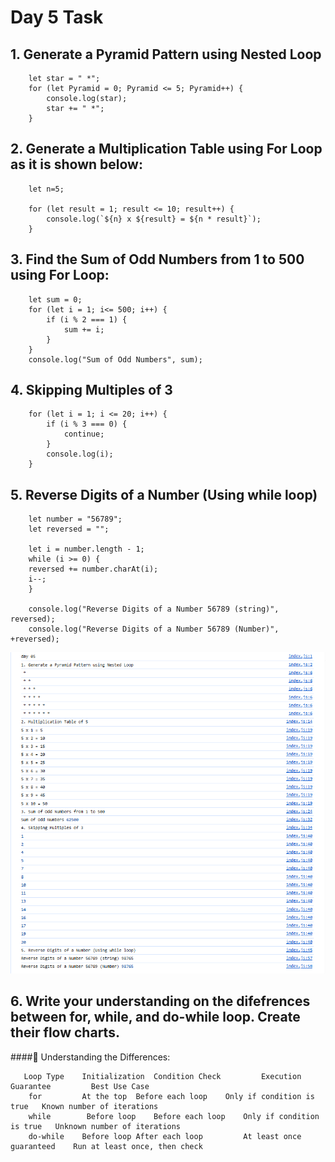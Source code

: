# Day 5 Task
## 1. Generate a Pyramid Pattern using Nested Loop

        let star = " *";
        for (let Pyramid = 0; Pyramid <= 5; Pyramid++) {
            console.log(star);
            star += " *";
        }




## 2. Generate a Multiplication Table using For Loop as it is shown below:


        let n=5;

        for (let result = 1; result <= 10; result++) {
            console.log(`${n} x ${result} = ${n * result}`);
        }


## 3. Find the Sum of Odd Numbers from 1 to 500 using For Loop:


        let sum = 0;
        for (let i = 1; i<= 500; i++) {
            if (i % 2 === 1) {
                sum += i;
            }
        }
        console.log("Sum of Odd Numbers", sum);

## 4. Skipping Multiples of 3

        for (let i = 1; i <= 20; i++) {
            if (i % 3 === 0) {
                continue;
            }
            console.log(i); 
        }



## 5. Reverse Digits of a Number (Using while loop)


        let number = "56789";
        let reversed = "";

        let i = number.length - 1;
        while (i >= 0) {
        reversed += number.charAt(i);
        i--;
        }

        console.log("Reverse Digits of a Number 56789 (string)", reversed);           
        console.log("Reverse Digits of a Number 56789 (Number)", +reversed);


<img src="task-final-result.png" alt="Task Result">

## 6. Write your understanding on the difefrences between for, while, and do-while loop. Create their flow charts.
####🧠 Understanding the Differences:

       Loop Type	Initialization	Condition Check	        Execution Guarantee	        Best Use Case
        for	        At the top	Before each loop	Only if condition is true	Known number of iterations
        while        Before loop	Before each loop	Only if condition is true	Unknown number of iterations
        do-while	Before loop	After each loop	        At least once guaranteed	Run at least once, then check

